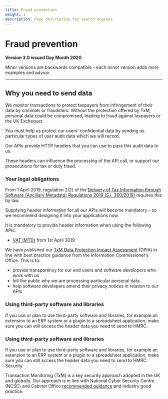 ```yaml
---
title: Fraud prevention
weight: 1
description: Page description for search engines
---
```


# Fraud prevention

**Version 3.0 issued Day Month 2020**

Minor versions are backwards compatible - each minor version adds more examples and advice.

***


## Why you need to send data


We monitor transactions to protect taxpayers from infringement of their data by criminals or fraudsters. Without the protection offered by TxM, personal data could be compromised, leading to fraud against taxpayers or the UK Exchequer.

You must help us protect our users’ confidential data by sending us particular types of user audit data which we will record.

Our APIs provide HTTP headers that you can use to pass this audit data to us.

These headers can influence the processing of the API call, or support our prosecutions for tax or duty fraud.

### Your legal obligations

From 1 April 2019, regulation 2(2) of the <a href="http://www.legislation.gov.uk/uksi/2019/360/made">Delivery of Tax Information through Software (Ancillary Metadata) Regulations 2019 (S.I. 360/2019)</a> requires this by law.

Supplying header information for all our APIs will become mandatory - so we recommend designing it into your applications now.

It is mandatory to provide header information when using the following APIs:

* <a href="/api-documentation/docs/api/service/vat-api/1.0">VAT (MTD)</a> from 1st April 2019

We have published our <a href="/api-documentation/assets/content/documentation/3f4c263faa8231bea05c1826b7f6b81c-TxM DPIA v3 1 Public.pdf">TxM Data Protection Impact Assessment</a> (DPIA) in line with best practice guidance from the Information Commissioner’s Office. This is to:

* provide transparency for our end users and software developers who work with us
* tell the public why we are processing particular personal data
* help software developers amend their privacy notices in relation to our APIs

### Using third-party software and libraries

If you use or plan to use third-party software and libraries, for example an extension to an ERP system or a plugin to a spreadsheet application, make sure you can still access the header data you need to send to HMRC.

### Using third-party software and libraries

If you use or plan to use third-party software and libraries, for example an extension to an ERP system or a plugin to a spreadsheet application, make sure you can still access the header data you need to send to HMRC. Security

Transaction Monitoring (TxM) is a key security approach adopted in the UK and globally. Our approach is in line with National Cyber Security Centre (NCSC) and Cabinet Office <a href="https://assets.publishing.service.gov.uk/government/uploads/system/uploads/attachment_data/file/271268/GPG_53_Transaction_Monitoring_issue_1-1_April_2013.pdf">recommended guidance</a> and industry good practice.
